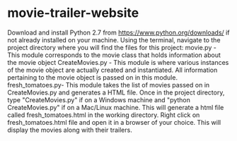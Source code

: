 # movie-trailer-website
Download and install Python 2.7 from https://www.python.org/downloads/ if not already installed on your machine.
Using the terminal, navigate to the project directory where you will find the files for this project:
	movie.py -  This module corresponds to the movie class that holds information about the movie object
	CreateMovies.py - This module is where various instances of the movie object are actually created and instantiated.
			              All information pertaining to the movie object is passed on in this module.
	fresh_tomatoes.py- This module takes the list of movies passed on in CreateMovies.py and generates a HTML file.
Once in the project directory, type "CreateMovies.py" if on a Windows machine and "python CreateMovies.py" if on a Mac/Linux machine.
This will generate a html file called fresh_tomatoes.html in the working directory.
Right click on fresh_tomatoes.html file and open it in a browser of your choice. This will display the movies along with their trailers.	
